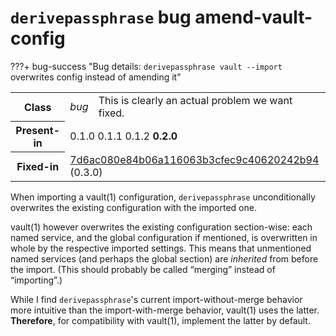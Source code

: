 # `derivepassphrase` bug amend-vault-config

???+ bug-success "Bug details: `derivepassphrase vault --import` overwrites config instead of amending it"
    <table id="bug-summary" markdown>
        <tr><th scope=col>Class<td><i>bug</i><td>This is clearly an actual problem we want fixed.
        <tr><th scope=col>Present-in<td colspan=2>0.1.0 0.1.1 0.1.2 <b>0.2.0</b>
        <tr><th scope=col>Fixed-in<td colspan=2><a href="https://github.com/the-13th-letter/derivepassphrase/commit/7d6ac080e84b06a116063b3cfec9c40620242b94">7d6ac080e84b06a116063b3cfec9c40620242b94</a> (0.3.0)
    </table>

When importing a vault(1) configuration, `derivepassphrase` unconditionally overwrites the existing configuration with the imported one.

vault(1) however overwrites the existing configuration section-wise: each named service, and the global configuration if mentioned, is overwritten in whole by the respective imported settings.  This means that unmentioned named services (and perhaps the global section) are *inherited* from before the import.  (This should probably be called “merging” instead of “importing”.)

While I find `derivepassphrase`'s current import-without-merge behavior more intuitive than the import-with-merge behavior, vault(1) uses the latter.  <b>Therefore</b>, for compatibility with vault(1), implement the latter by default.
